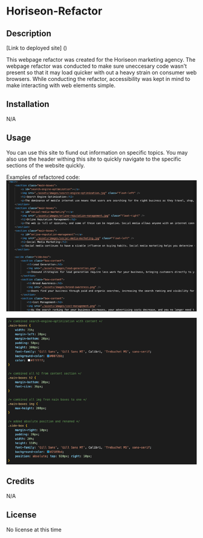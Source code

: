 # Horiseon-Refactor

## Description

[Link to deployed site] ()

This webpage refactor was created for the Horiseon marketing agency. The webpage refactor was conducted to make sure uneccesary code wasn't present so that it may load quicker with out a heavy strain on consumer web browsers. While conducting the refactor, accessibility was kept in mind to make interacting with web elements simple.



## Installation

N/A

## Usage

You can use this site to fiund out information on specific topics. You may also use the header withing this site to quickly navigate to the specific sections of the website quickly.

Examples of refactored code:
![Example of refactored HTML code](assets/images/html_code.png)

![Example of refactored CSS code](assets/images/css_code.png)


## Credits

N/A

## License

No license at this time